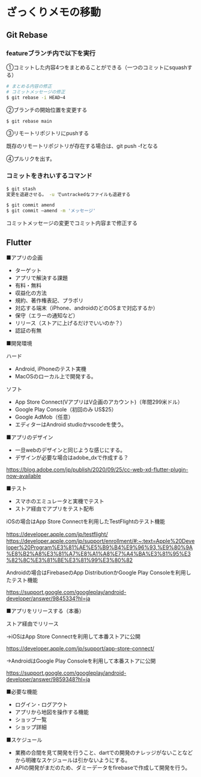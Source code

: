 # ざっくりメモの移動

## Git Rebase

### featureブランチ内で以下を実行

①コミットした内容4つをまとめることができる（一つのコミットにsquashする）

```bash
# まとめる内容の修正
# コミットメッセージの修正
$ git rebase -i HEAD~4
```

②ブランチの開始位置を変更する

```bash
$ git rebase main
```

③リモートリポジトリにpushする

既存のリモートリポジトリが存在する場合は、git push -fとなる

④プルリクを出す。

### コミットをきれいするコマンド

```bash
$ git stash
変更を退避させる。 -u でuntrackedなファイルも退避する
```

```bash
$ git commit amend
$ git commit —amend -m 'メッセージ'
```

コミットメッセージの変更でコミット内容まで修正する

## Flutter

■アプリの企画

- ターゲット
- アプリで解決する課題
- 有料・無料
- 収益化の方法
- 規約、著作権表記、プラポリ
- 対応する端末（iPhone、androidのどのOSまで対応するか）
- 保守（エラーの通知など）
- リリース（ストアに上げるだけでいいのか？）
- 認証の有無

■開発環境

ハード

- Android, iPhoneのテスト実機
- MacOSのローカル上で開発する。

ソフト

- App Store Connect(VアプリはV企画のアカウント)（年間299米ドル）
- Google Play Console（初回のみ US$25）
- Google AdMob（任意）
- エディターはAndroid studioかvscodeを使う。

■アプリのデザイン

- 一旦webのデザインと同じような感じにする。
- デザインが必要な場合はadobe_dxで作成する？

https://blog.adobe.com/jp/publish/2020/09/25/cc-web-xd-flutter-plugin-now-available

■テスト

- スマホのエミュレータと実機でテスト
- ストア経由でアプリをテスト配布

iOSの場合はApp Store Connectを利用したTestFlightのテスト機能

https://developer.apple.com/jp/testflight/
　　https://developer.apple.com/jp/support/enrollment/#:~:text=Apple%20Developer%20Program%E3%81%AE%E5%B9%B4%E9%96%93,%E9%80%9A%E8%B2%A8%E3%81%A7%E8%A1%A8%E7%A4%BA%E3%81%95%E3%82%8C%E3%81%BE%E3%81%99%E3%80%82
  
Androidの場合はFirebaseのApp DistributionかGoogle Play Consoleを利用したテスト機能

https://support.google.com/googleplay/android-developer/answer/9845334?hl=ja

■アプリをリリースする（本番）

ストア経由でリリース

→iOSはApp Store Connectを利用して本番ストアに公開

https://developer.apple.com/jp/support/app-store-connect/
  
→AndroidはGoogle Play Consoleを利用して本番ストアに公開

https://support.google.com/googleplay/android-developer/answer/9859348?hl=ja

■必要な機能

- ログイン・ログアウト
- アプリから地図を操作する機能
- ショップ一覧
- ショップ詳細

■スケジュール

- 業務の合間を見て開発を行うこと、dartでの開発のナレッジがないことなどから明確なスケジュールは引かないようにする。
- APIの開発がまだのため、ダミーデータをfirebaseで作成して開発を行う。
